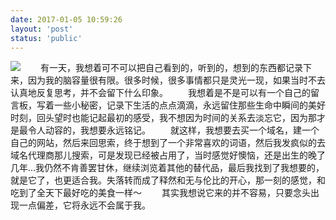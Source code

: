 ```yaml
---
date: 2017-01-05 10:59:26
layout: 'post'
status: 'public'
---
```

![](https://cdn.pixabay.com/photo/2016/08/19/18/43/get-me-out-1605906_1280.jpg)
&emsp;&emsp;有一天，我想着可不可以把自己看到的，听到的，想到的东西都记录下来，因为我的脑容量很有限。很多时候，很多事情都只是灵光一现，如果当时不去认真地反复思考，并不会留下什么印象。
&emsp;&emsp;我想着是不是可以有一个自己的留言板，写着一些小秘密，记录下生活的点点滴滴，永远留住那些生命中瞬间的美好时刻，回头望时也能记起最初的感受，我不想因为时间的关系去淡忘它，因为那才是最令人动容的，我想要永远铭记。
&emsp;&emsp;就这样，我想要去买一个域名，建一个自己的网站，然后来回思索，终于想到了一个非常喜欢的词语，然后我发疯似的去域名代理商那儿搜索，可是发现已经被占用了，当时感觉好懊恼，还是出生的晚了几年...我仍然不肯善罢甘休，继续浏览着其他的替代品，最后我找到了我想要的，就是它了，也更适合我。失落转而成了释然和无与伦比的开心，那一刻的感觉，和吃到了全天下最好吃的美食一样～
&emsp;&emsp;其实我想说它来的并不容易，只要念头出现一点偏差，它将永远不会属于我。
